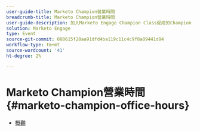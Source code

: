 ```yaml
---
user-guide-title: Marketo Champion營業時間
breadcrumb-title: Marketo Champion營業時間
user-guide-description: 加入Marketo Engage Champion Class促成的Champion Office Hours MUG，讓產品專家回答您最棘手的Marketo問題，並與業界領先的行銷人員交流。
solution: Marketo Engage
type: Event
source-git-commit: 088615f28aa91dfd4ba119c11c4c9f8a89441d84
workflow-type: tm+mt
source-wordcount: '41'
ht-degree: 2%

---
```



# Marketo Champion營業時間 {#marketo-champion-office-hours}

+ [概觀](overview.md)